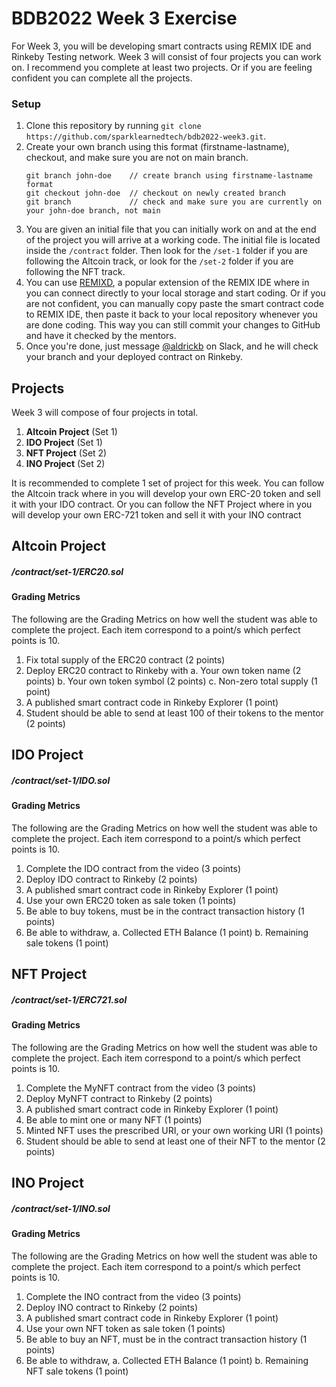 # BDB2022 Week 3 Exercise

For Week 3, you will be developing smart contracts using REMIX IDE and Rinkeby Testing network. Week 3 will consist of four projects you can work on. I recommend you complete at least two projects. Or if you are feeling confident you can complete all the projects. 

### Setup
1. Clone this repository by running `git clone https://github.com/sparklearnedtech/bdb2022-week3.git`.
2. Create your own branch using this format (firstname-lastname), checkout, and make sure you are not on main branch.
	```
	git branch john-doe    // create branch using firstname-lastname format
	git checkout john-doe  // checkout on newly created branch
	git branch             // check and make sure you are currently on your john-doe branch, not main
	```
3. You are given an initial file that you can initially work on and at the end of the project you will arrive at a working code. The initial file is located inside the `/contract` folder. Then look for the `/set-1` folder if you are following the Altcoin track, or look for the `/set-2` folder if you are following the NFT track.
4. You can use [REMIXD](https://remix-ide.readthedocs.io/en/latest/remixd.html), a popular extension of the REMIX IDE where in you can connect directly to your local storage and start coding. Or if you are not confident, you can manually copy paste the smart contract code to REMIX IDE, then paste it back to your local repository whenever you are done coding. This way you can still commit your changes to GitHub and have it checked by the mentors.
5. Once you're done, just message [@aldrickb](https://github.com/aldrickb) on Slack, and he will check your branch and your deployed contract on Rinkeby.


## Projects

Week 3 will compose of four projects in total.

1. **Altcoin Project** (Set 1)
2. **IDO Project** (Set 1)
3. **NFT Project** (Set 2)
4. **INO Project** (Set 2)

It is recommended to complete 1 set of project for this week. You can follow the Altcoin track where in you will develop your own ERC-20 token and sell it with your IDO contract. Or you can follow the NFT Project where in you will develop your own ERC-721 token and sell it with your INO contract

## Altcoin Project
##### /contract/set-1/ERC20.sol

#### Grading Metrics
The following are the Grading Metrics on how well the student was able to complete the project. Each item correspond to a point/s which perfect points is 10.

1. Fix total supply of the ERC20 contract (2 points)
2. Deploy ERC20 contract to Rinkeby with
	a. Your own token name (2 points)
	b. Your own token symbol (2 points)
	c. Non-zero total supply (1 point)
3. A published smart contract code in Rinkeby Explorer (1 point)
4. Student should be able to send at least 100 of their tokens to the mentor (2 points)

## IDO Project
##### /contract/set-1/IDO.sol

#### Grading Metrics
The following are the Grading Metrics on how well the student was able to complete the project. Each item correspond to a point/s which perfect points is 10.

1. Complete the IDO contract from the video (3 points)
2. Deploy IDO contract to Rinkeby (2 points)
3. A published smart contract code in Rinkeby Explorer (1 point)
4. Use your own ERC20 token as sale token (1 points)
5. Be able to buy tokens, must be in the contract transaction history (1 points)
6. Be able to withdraw,
	a. Collected ETH Balance (1 point)
	b. Remaining sale tokens (1 point)

## NFT Project
##### /contract/set-1/ERC721.sol

#### Grading Metrics
The following are the Grading Metrics on how well the student was able to complete the project. Each item correspond to a point/s which perfect points is 10.

1. Complete the MyNFT contract from the video (3 points)
2. Deploy MyNFT contract to Rinkeby (2 points)
3. A published smart contract code in Rinkeby Explorer (1 point)
4. Be able to mint one or many NFT (1 points)
5. Minted NFT uses the prescribed URI, or your own working URI (1 points) 
6. Student should be able to send at least one of their NFT to the mentor (2 points)

## INO Project
##### /contract/set-1/INO.sol

#### Grading Metrics
The following are the Grading Metrics on how well the student was able to complete the project. Each item correspond to a point/s which perfect points is 10.

1. Complete the INO contract from the video (3 points)
2. Deploy INO contract to Rinkeby (2 points)
3. A published smart contract code in Rinkeby Explorer (1 point)
4. Use your own NFT token as sale token (1 points)
5. Be able to buy an NFT, must be in the contract transaction history (1 points)
6. Be able to withdraw,
	a. Collected ETH Balance (1 point)
	b. Remaining NFT sale tokens (1 point)
